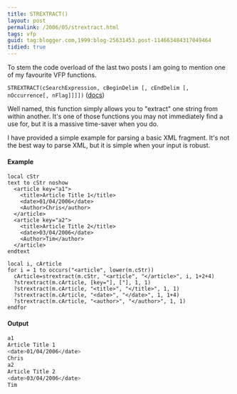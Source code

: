 ```yaml
---
title: STREXTRACT()
layout: post
permalink: /2006/05/strextract.html
tags: vfp
guid: tag:blogger.com,1999:blog-25631453.post-114663484317049464
tidied: true
---
```


To stem the code overload of the last two posts I am going to mention one of my favourite VFP functions.

<!-- more -->

`STREXTRACT(cSearchExpression, cBeginDelim [, cEndDelim [, nOccurrence[, nFlag]]]])`
([docs](http://msdn.microsoft.com/library/default.asp?url=/library/en-us/dv_foxhelp9/html/c1f77249-8327-4abe-81c6-d89d6ff7f121.asp))

Well named, this function simply allows you to "extract" one string from within another. It's one of those functions you may not immediately find a use for, but it is a massive time-saver when you do.

I have provided a simple example for parsing a basic XML fragment.
It's not the best way to parse XML, but it is simple when your input is robust.
  
#### Example

```clike
local cStr
text to cStr noshow
  <article key="a1">
    <title>Article Title 1</title>
    <date>01/04/2006</date>
    <Author>Chris</author>
  </article>
  <article key="a2">
    <title>Article Title 2</title>
    <date>03/04/2006</date>
    <Author>Tim</author>
  </article>
endtext

local i, cArticle
for i = 1 to occurs("<article", lower(m.cStr))
  cArticle=strextract(m.cStr, "<article", "</article>", i, 1+2+4)
  ?strextract(m.cArticle, [key="], ["], 1, 1)
  ?strextract(m.cArticle, "<title>", "</title>", 1, 1)
  ?strextract(m.cArticle, "<date>", "</date>", 1, 1+4)
  ?strextract(m.cArticle, "<author>", "</author>", 1, 1)
endfor
```

#### Output

```bash
a1
Article Title 1
<date>01/04/2006</date>
Chris
a2
Article Title 2
<date>03/04/2006</date>
Tim
```
